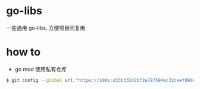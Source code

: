 # go-libs

一些通用 go-libs, 方便项目间复用

# how to

- go mod 使用私有仓库

```bash
$ git config --global url."https://s00s:d33b332426f2e787594ec32ceef090c45ad4934d@github.com".insteadOf "https://github.com"
```
